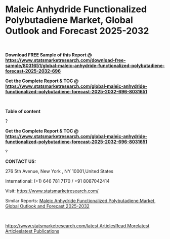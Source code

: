 <h1>Maleic Anhydride Functionalized Polybutadiene Market, Global Outlook and Forecast 2025-2032</h1><br/><p><strong>Download FREE Sample of this Report @ <a href="https://www.statsmarketresearch.com/download-free-sample/8031651/global-maleic-anhydride-functionalized-polybutadiene-forecast-2025-2032-696">https://www.statsmarketresearch.com/download-free-sample/8031651/global-maleic-anhydride-functionalized-polybutadiene-forecast-2025-2032-696</a></strong></p>
 
 
 
 <div><b>Get the Complete Report & TOC @ <a href="https://www.statsmarketresearch.com/global-maleic-anhydride-functionalized-polybutadiene-forecast-2025-2032-696-8031651">https://www.statsmarketresearch.com/global-maleic-anhydride-functionalized-polybutadiene-forecast-2025-2032-696-8031651</a></b></div>
 
 
 
 <p><br />
 
 <b>Table of content</b></p>
 
 
 
 <p>? </p>
 
 
 
 <div><b>Get the Complete Report & TOC @ <a href="https://www.statsmarketresearch.com/global-maleic-anhydride-functionalized-polybutadiene-forecast-2025-2032-696-8031651">https://www.statsmarketresearch.com/global-maleic-anhydride-functionalized-polybutadiene-forecast-2025-2032-696-8031651</a></b></div>
 
 
 
 <p>? </p>
 
 
 
 <p><b>CONTACT US:</b><br />
 
 276 5th Avenue, New York , NY 10001,United States<br />
 
 International: (+1) 646 781 7170 / +91 8087042414<br />
 
 Visit: <a href="https://www.statsmarketresearch.com/">https://www.statsmarketresearch.com/</a><br />
 
 Similar Reports: <a href="https://www.statsmarketresearch.com/global-maleic-anhydride-functionalized-polybutadiene-forecast-2025-2032-696-8031651">Maleic Anhydride Functionalized Polybutadiene Market, Global Outlook and Forecast 2025-2032 </a><br />
 
 <br />
 
 <a href="https://gyeongbokgung.com">https://www.statsmarketresearch.com/</a><a href="https://hallyeomaritime.com">latest Articles</a><a href="https://jingwansa.com">Read More</a><a href="https://nguoiviet.jp/">latest Articles</a><a href="https://www.intelmarketresearch.com/">latest Publications</a></p>